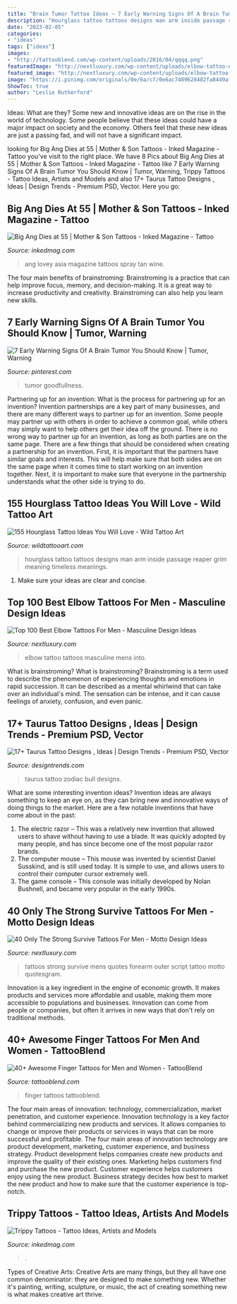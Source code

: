 ```yaml
---
title: "Brain Tumor Tattoo Ideas ~ 7 Early Warning Signs Of A Brain Tumor You Should Know"
description: "Hourglass tattoo tattoos designs man arm inside passage reaper grim meaning timeless meanings"
date: "2023-02-05"
categories:
- "ideas"
tags: ["ideas"]
images:
- "http://tattooblend.com/wp-content/uploads/2016/04/qqqq.png"
featuredImage: "http://nextluxury.com/wp-content/uploads/elbow-tattoo-design-on-males.jpg"
featured_image: "http://nextluxury.com/wp-content/uploads/elbow-tattoo-design-on-males.jpg"
image: "https://i.pinimg.com/originals/0e/6a/c7/0e6ac7489628482fa8449af63f916245.jpg"
ShowToc: true
author: "Leslie Rutherford"
---
```



Ideas: What are they?
Some new and innovative ideas are on the rise in the world of technology. Some people believe that these ideas could have a major impact on society and the economy. Others feel that these new ideas are just a passing fad, and will not have a significant impact.

	

		
looking for Big Ang Dies at 55 | Mother &amp; Son Tattoos - Inked Magazine - Tattoo you've visit to the right place. We have 8 Pics about Big Ang Dies at 55 | Mother &amp; Son Tattoos - Inked Magazine - Tattoo like 7 Early Warning Signs Of A Brain Tumor You Should Know | Tumor, Warning, Trippy Tattoos - Tattoo Ideas, Artists and Models and also 17+ Taurus Tattoo Designs , Ideas | Design Trends - Premium PSD, Vector. Here you go:
		
    
## Big Ang Dies At 55 | Mother &amp; Son Tattoos - Inked Magazine - Tattoo

<img loading=lazy src="https://www.inkedmag.com/.image/t_share/MTU5MDMyMTk5MjU0MzIwNzg5/ang1.png" onerror="this.onerror=null;this.src='https://tse3.mm.bing.net/th?id=OIP.KJH42qz3FWOCyIQL9kqBRgHaHb&amp;pid=15.1';" alt="Big Ang Dies at 55 | Mother &amp; Son Tattoos - Inked Magazine - Tattoo">

_Source: inkedmag.com_

>ang lovey asia magazine tattoos spray tan wine. 

	

The four main benefits of brainstroming:
Brainstroming is a practice that can help improve focus, memory, and decision-making. It is a great way to increase productivity and creativity. Brainstroming can also help you learn new skills.

    
## 7 Early Warning Signs Of A Brain Tumor You Should Know | Tumor, Warning

<img loading=lazy src="https://i.pinimg.com/originals/0e/6a/c7/0e6ac7489628482fa8449af63f916245.jpg" onerror="this.onerror=null;this.src='https://tse2.mm.bing.net/th?id=OIP.Yy7AmCOKavBNOxd-iNjDsQHaLH&amp;pid=15.1';" alt="7 Early Warning Signs Of A Brain Tumor You Should Know | Tumor, Warning">

_Source: pinterest.com_

>tumor goodfullness. 

	

Partnering up for an invention: What is the process for partnering up for an invention?
Invention partnerships are a key part of many businesses, and there are many different ways to partner up for an invention. Some people may partner up with others in order to achieve a common goal, while others may simply want to help others get their idea off the ground. There is no wrong way to partner up for an invention, as long as both parties are on the same page.
There are a few things that should be considered when creating a partnership for an invention. First, it is important that the partners have similar goals and interests. This will help make sure that both sides are on the same page when it comes time to start working on an invention together. Next, it is important to make sure that everyone in the partnership understands what the other side is trying to do.

    
## 155 Hourglass Tattoo Ideas You Will Love - Wild Tattoo Art

<img loading=lazy src="https://www.wildtattooart.com/wp-content/uploads/2019/05/hourglass-tattoos-11031845.jpg" onerror="this.onerror=null;this.src='https://tse2.mm.bing.net/th?id=OIP.FSRsjYMHXxW3R3TlLANtDwHaHa&amp;pid=15.1';" alt="155 Hourglass Tattoo Ideas You Will Love - Wild Tattoo Art">

_Source: wildtattooart.com_

>hourglass tattoo tattoos designs man arm inside passage reaper grim meaning timeless meanings. 

	

1. Make sure your ideas are clear and concise.

    
## Top 100 Best Elbow Tattoos For Men - Masculine Design Ideas

<img loading=lazy src="http://nextluxury.com/wp-content/uploads/elbow-tattoo-design-on-males.jpg" onerror="this.onerror=null;this.src='https://tse2.mm.bing.net/th?id=OIP.iapDTHnB5Ea36-x8BEdh9AHaHb&amp;pid=15.1';" alt="Top 100 Best Elbow Tattoos For Men - Masculine Design Ideas">

_Source: nextluxury.com_

>elbow tattoo tattoos masculine mens into. 

	

What is brainstroming?
What is brainstroming? Brainstroming is a term used to describe the phenomenon of experiencing thoughts and emotions in rapid succession. It can be described as a mental whirlwind that can take over an individual's mind. The sensation can be intense, and it can cause feelings of anxiety, confusion, and even panic.

    
## 17+ Taurus Tattoo Designs , Ideas | Design Trends - Premium PSD, Vector

<img loading=lazy src="https://images.designtrends.com/wp-content/uploads/2016/04/02112914/Taurus-Bull-Zodiac-Tattoo-Design.jpg" onerror="this.onerror=null;this.src='https://tse4.mm.bing.net/th?id=OIP.Ym7Y4Fm218wQ1a8oWh3osAHaHa&amp;pid=15.1';" alt="17+ Taurus Tattoo Designs , Ideas | Design Trends - Premium PSD, Vector">

_Source: designtrends.com_

>taurus tattoo zodiac bull designs. 

	

What are some interesting invention ideas?
Invention ideas are always something to keep an eye on, as they can bring new and innovative ways of doing things to the market. Here are a few notable inventions that have come about in the past: 
1. The electric razor – This was a relatively new invention that allowed users to shave without having to use a blade. It was quickly adopted by many people, and has since become one of the most popular razor brands. 
2. The computer mouse – This mouse was invented by scientist Daniel Susskind, and is still used today. It is simple to use, and allows users to control their computer cursor extremely well. 
3. The game console – This console was initially developed by Nolan Bushnell, and became very popular in the early 1990s.

    
## 40 Only The Strong Survive Tattoos For Men - Motto Design Ideas

<img loading=lazy src="http://nextluxury.com/wp-content/uploads/handwritten-script-only-the-strong-survive-mens-outer-forearm-tattoos.jpg" onerror="this.onerror=null;this.src='https://tse3.mm.bing.net/th?id=OIP.AYRdlcSj5KVZgTNM6WDiYwHaLH&amp;pid=15.1';" alt="40 Only The Strong Survive Tattoos For Men - Motto Design Ideas">

_Source: nextluxury.com_

>tattoos strong survive mens quotes forearm outer script tattoo motto quotesgram. 

	

Innovation is a key ingredient in the engine of economic growth. It makes products and services more affordable and usable, making them more accessible to populations and businesses. Innovation can come from people or companies, but often it arrives in new ways that don't rely on traditional methods.

    
## 40+ Awesome Finger Tattoos For Men And Women - TattooBlend

<img loading=lazy src="http://tattooblend.com/wp-content/uploads/2016/04/qqqq.png" onerror="this.onerror=null;this.src='https://tse2.mm.bing.net/th?id=OIP.tlaJICdafE0uBsV6E2aTPAHaHY&amp;pid=15.1';" alt="40+ Awesome Finger Tattoos for Men and Women - TattooBlend">

_Source: tattooblend.com_

>finger tattoos tattooblend. 

	

The four main areas of innovation: technology, commercialization, market penetration, and customer experience.
Innovation technology is a key factor behind commercializing new products and services. It allows companies to change or improve their products or services in ways that can be more successful and profitable. The four main areas of innovation technology are product development, marketing, customer experience, and business strategy. Product development helps companies create new products and improve the quality of their existing ones. Marketing helps customers find and purchase the new product. Customer experience helps customers enjoy using the new product. Business strategy decides how best to market the new product and how to make sure that the customer experience is top-notch.

    
## Trippy Tattoos - Tattoo Ideas, Artists And Models

<img loading=lazy src="https://www.inkedmag.com/.image/t_share/MTgwOTIwMDU3NDk5NDkzNzM2/trippy.png" onerror="this.onerror=null;this.src='https://tse1.mm.bing.net/th?id=OIP.hkeCSFQcKzSPcAbcAPMw0QHaD4&amp;pid=15.1';" alt="Trippy Tattoos - Tattoo Ideas, Artists and Models">

_Source: inkedmag.com_

>. 

	

Types of Creative Arts:
Creative Arts are many things, but they all have one common denominator: they are designed to make something new. Whether it's painting, writing, sculpture, or music, the act of creating something new is what makes creative art thrive.

